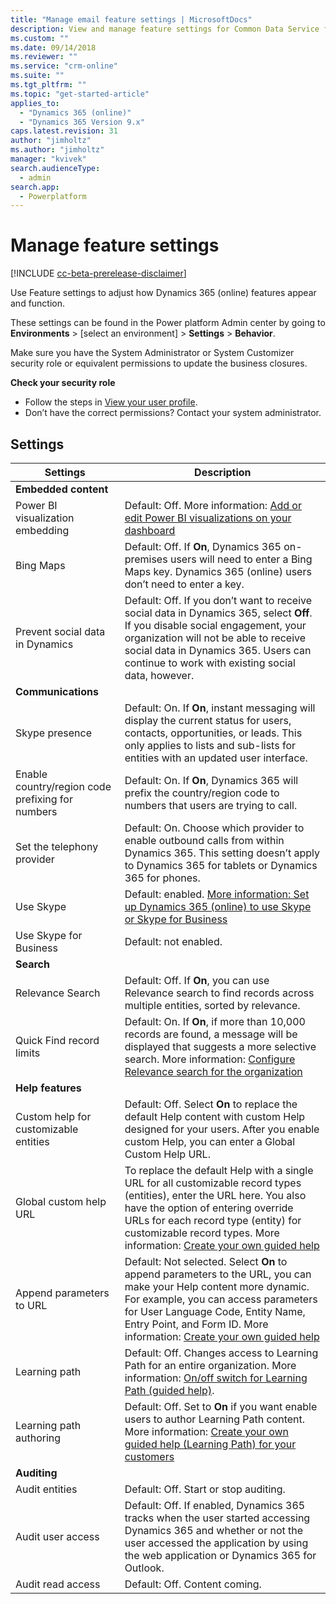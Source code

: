 ```yaml
---
title: "Manage email feature settings | MicrosoftDocs"
description: View and manage feature settings for Common Data Service for Apps.
ms.custom: ""
ms.date: 09/14/2018
ms.reviewer: ""
ms.service: "crm-online"
ms.suite: ""
ms.tgt_pltfrm: ""
ms.topic: "get-started-article"
applies_to: 
  - "Dynamics 365 (online)"
  - "Dynamics 365 Version 9.x"
caps.latest.revision: 31
author: "jimholtz"
ms.author: "jimholtz"
manager: "kvivek"
search.audienceType: 
  - admin
search.app: 
  - Powerplatform
---
```

# Manage feature settings 

[!INCLUDE [cc-beta-prerelease-disclaimer](../includes/cc-beta-prerelease-disclaimer.md)]

Use Feature settings to adjust how Dynamics 365 (online) features appear and function.

These settings can be found in the Power platform Admin center by going to **Environments** > [select an environment] > **Settings** > **Behavior**.

Make sure you have the System Administrator or System Customizer security role or equivalent permissions to update the business closures.

**Check your security role**

- Follow the steps in [View your user profile](https://docs.microsoft.com/dynamics365/customer-engagement/basics/view-your-user-profile).
- Don’t have the correct permissions? Contact your system administrator.

## Settings

|Settings|Description|  
|--------------|-----------------|  
|**Embedded content**||  
|Power BI visualization embedding|Default: Off. More information: [Add or edit Power BI visualizations on your dashboard](https://docs.microsoft.com/dynamics365/customer-engagement/basics/add-edit-power-bi-visualizations-dashboard)|  
|Bing Maps|Default: Off. If **On**, Dynamics 365 on-premises users will need to enter a Bing Maps key. Dynamics 365 (online) users don’t need to enter a key. |  
|Prevent social data in Dynamics|Default: Off. If you don’t want to receive social data in Dynamics 365, select **Off**. If you disable social engagement, your organization will not be able to receive social data in Dynamics 365. Users can continue to work with existing social data, however.|  
|**Communications**| |
|Skype presence|Default: On. If **On**, instant messaging will display the current status for users, contacts, opportunities, or leads. This only applies to lists and sub-lists for entities with an updated user interface.|  
|Enable country/region code prefixing for numbers|Default: On. If **On**, Dynamics 365 will prefix the country/region code to numbers that users are trying to call.|  
|Set the telephony provider|Default: On. Choose which provider to enable outbound calls from within Dynamics 365. This setting doesn’t apply to Dynamics 365 for tablets or Dynamics 365 for phones.|  
|Use Skype| Default: enabled. [More information: Set up Dynamics 365 (online) to use Skype or Skype for Business](https://docs.microsoft.com/dynamics365/customer-engagement/admin/set-up-skype-or-skype-for-business)|
|Use Skype for Business| Default: not enabled. |
|**Search**||  
|Relevance Search|Default: Off. If **On**, you can use Relevance search to find records across multiple entities, sorted by relevance.|  
|Quick Find record limits|Default: On. If **On**, if more than 10,000 records are found, a message will be displayed that suggests a more selective search. More information: [Configure Relevance search for the organization](https://docs.microsoft.com/dynamics365/customer-engagement/admin/configure-relevance-search-organization)| 
|**Help features**||  
|Custom help for customizable entities|Default: Off. Select **On** to replace the default Help content with custom Help designed for your users. After you enable custom Help, you can enter a Global Custom Help URL.|  
|Global custom help URL| To replace the default Help with a single URL for all customizable record types (entities), enter the URL here. You also have the option of entering override URLs for each record type (entity) for customizable record types. More information: [Create your own guided help](https://docs.microsoft.com/dynamics365/customer-engagement/customize/create-guided-help-learning-path)|  
|Append parameters to URL|Default: Not selected.  Select **On** to append parameters to the URL, you can make your Help content more dynamic. For example, you can access parameters for User Language Code, Entity Name, Entry Point, and Form ID. More information: [Create your own guided help](https://docs.microsoft.com/dynamics365/customer-engagement/customize/create-guided-help-learning-path)|  
|Learning path|Default: Off. Changes access to Learning Path for an entire organization. More information: [On/off switch for Learning Path (guided help)](https://docs.microsoft.com/dynamics365/customer-engagement/admin/on-off-switch-for-learning-path-guided-help).|  
|Learning path authoring|Default: Off. Set to **On** if you want enable users to author Learning Path content. More information: [Create your own guided help (Learning Path) for your customers](https://docs.microsoft.com/dynamics365/customer-engagement/customize/create-guided-help-learning-path)|
|**Auditing**| |
|Audit entities|Default: Off. Start or stop auditing.|  
|Audit user access|Default: Off. If enabled, Dynamics 365 tracks when the user started accessing Dynamics 365 and whether or not the user accessed the application by using the web application or Dynamics 365 for Outlook.| 
|Audit read access|Default: Off. Content coming.| 
